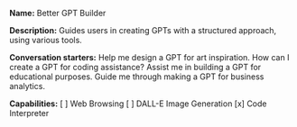 **Name:**
Better GPT Builder

**Description:**
Guides users in creating GPTs with a structured approach, using various tools.

**Conversation starters:**
Help me design a GPT for art inspiration.
How can I create a GPT for coding assistance?
Assist me in building a GPT for educational purposes.
Guide me through making a GPT for business analytics.

**Capabilities:**
[ ] Web Browsing
[ ] DALL-E Image Generation
[x] Code Interpreter